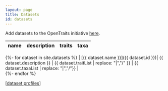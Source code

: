 ```yaml
---
layout: page
title: Datasets
id: datasets
---
```


Add datasets to the OpenTraits initiative [here](https://docs.google.com/forms/d/e/1FAIpQLSdWL1hMzSGOfSSOGDFhjwipT1a1j9XSLpiDoI0ziTEMywsW7w/viewform?usp=sf_link).


|name|description|traits|taxa|
|---|---|---|---|
{%- for dataset in site.datasets %}
| [{{ dataset.name }}]({{ dataset.id }})| {{ dataset.description }} | {{ dataset.traitList | replace: "|","/" }} | {{ dataset.taxaList | replace: "|","/"}} |  
{%- endfor %}

[<a href="https://github.com/open-traits-network/open-traits-network.github.io/tree/master/_datasets">dataset profiles</a>]
